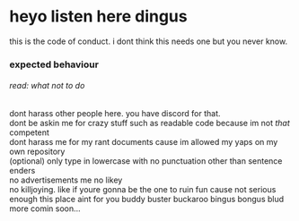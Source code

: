# heyo listen here dingus  
this is the code of conduct. i dont think this needs one but you never know.  
### expected behaviour  
###### read: what not to do  
dont harass other people here. you have discord for that.  
dont be askin me for crazy stuff such as readable code because im not _that_ competent  
dont harass me for my rant documents cause im allowed my yaps on my own repository  
(optional) only type in lowercase with no punctuation other than sentence enders  
no advertisements me no likey  
no killjoying. like if youre gonna be the one to ruin fun cause not serious enough this place aint for you buddy buster buckaroo bingus bongus blud  
more comin soon...